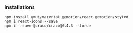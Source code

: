 ### Installations

```
npm install @mui/material @emotion/react @emotion/styled
npm i react-icons --save
npm i --save @craco/craco@6.4.3 --force
```